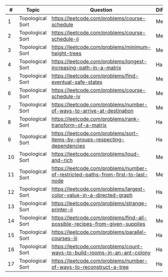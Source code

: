 | #  | Topic            | Question                                                                         | Difficulty |
|----|------------------|----------------------------------------------------------------------------------|------------|
| 1  | Topological Sort | https://leetcode.com/problems/course-schedule                                    | Medium     |
| 2  | Topological Sort | https://leetcode.com/problems/course-schedule-ii                                 | Medium     |
| 3  | Topological Sort | https://leetcode.com/problems/minimum-height-trees                               | Medium     |
| 4  | Topological Sort | https://leetcode.com/problems/longest-increasing-path-in-a-matrix                | Hard       |
| 5  | Topological Sort | https://leetcode.com/problems/find-eventual-safe-states                          | Medium     |
| 6  | Topological Sort | https://leetcode.com/problems/course-schedule-iv                                 | Medium     |
| 7  | Topological Sort | https://leetcode.com/problems/number-of-ways-to-arrive-at-destination            | Medium     |
| 8  | Topological Sort | https://leetcode.com/problems/rank-transform-of-a-matrix                         | Hard       |
| 9  | Topological Sort | https://leetcode.com/problems/sort-items-by-groups-respecting-dependencies       | Hard       |
| 10 | Topological Sort | https://leetcode.com/problems/loud-and-rich                                      | Medium     |
| 11 | Topological Sort | https://leetcode.com/problems/number-of-restricted-paths-from-first-to-last-node | Medium     |
| 12 | Topological Sort | https://leetcode.com/problems/largest-color-value-in-a-directed-graph            | Hard       |
| 13 | Topological Sort | https://leetcode.com/problems/strange-printer-ii                                 | Hard       |
| 14 | Topological Sort | https://leetcode.com/problems/find-all-possible-recipes-from-given-supplies      | Medium     |
| 15 | Topological Sort | https://leetcode.com/problems/parallel-courses-iii                               | Hard       |
| 16 | Topological Sort | https://leetcode.com/problems/count-ways-to-build-rooms-in-an-ant-colony         | Hard       |
| 17 | Topological Sort | https://leetcode.com/problems/number-of-ways-to-reconstruct-a-tree               | Hard       |
